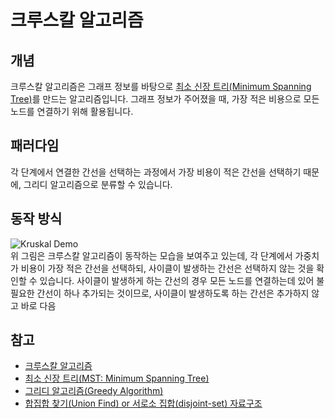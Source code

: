 # 크루스칼 알고리즘
## 개념
크루스칼 알고리즘은 그래프 정보를 바탕으로 [최소 신장 트리(Minimum Spanning Tree)](https://en.wikipedia.org/wiki/Minimum_spanning_tree)를 만드는 알고리즘입니다. 그래프 정보가 주어졌을 때, 가장 적은 비용으로 모든 노드를 연결하기 위해 활용됩니다.  

## 패러다임
각 단계에서 연결한 간선을 선택하는 과정에서 가장 비용이 적은 간선을 선택하기 때문에, 그리디 알고리즘으로 분류할 수 있습니다. 

## 동작 방식
![Kruskal Demo](https://upload.wikimedia.org/wikipedia/commons/b/bb/KruskalDemo.gif)  
위 그림은 크루스칼 알고리즘이 동작하는 모습을 보여주고 있는데, 각 단계에서 가중치가 비용이 가장 적은 간선을 선택하되, 사이클이 발생하는 간선은 선택하지 않는 것을 확인할 수 있습니다. 사이클이 발생하게 하는 간선의 경우 모든 노드를 연결하는데 있어 불필요한 간선이 하나 추가되는 것이므로, 사이클이 발생하도록 하는 간선은 추가하지 않고 바로 다음 

## 참고
* [크루스칼 알고리즘](https://ko.wikipedia.org/wiki/%ED%81%AC%EB%9F%AC%EC%8A%A4%EC%BB%AC_%EC%95%8C%EA%B3%A0%EB%A6%AC%EC%A6%98)
* [최소 신장 트리(MST: Minimum Spanning Tree)](https://en.wikipedia.org/wiki/Minimum_spanning_tree)
* [그리디 알고리즘(Greedy Algorithm)](https://ko.wikipedia.org/wiki/%ED%83%90%EC%9A%95_%EC%95%8C%EA%B3%A0%EB%A6%AC%EC%A6%98)
* [합집합 찾기(Union Find) or 서로소 집합(disjoint-set) 자료구조](https://github.com/jiy12345/Algorithms_And_DataStructures_In_CPlusPlus/tree/master/Data%20Structures/union%20find)
